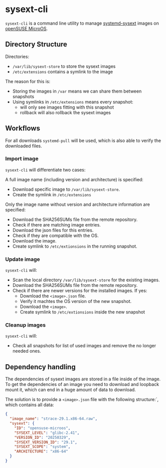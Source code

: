 # sysext-cli

`sysext-cli` is a command line utility to manage [systemd-sysext](https://manpages.opensuse.org/systemd-sysext) images on [openSUSE MicroOS](https://microos.opensuse.org).

## Directory Structure

Directories:
* `/var/lib/sysext-store` to store the sysext images
* `/etc/extensions` contains a symlink to the image

The reason for this is:

* Storing the images in `/var` means we can share them between snapshots
* Using symlinks in `/etc/extensions` means every snapshot:
  * will only see images fitting with this snapshot
  * rollback will also rollback the sysext images

## Workflows

For all downloads `systemd-pull` will be used, which is also able to verify the downloaded files.

### Import image

`sysext-cli` will differentiate two cases:

A full image name (including version and architecture) is specified:
* Download specific image to `/var/lib/sysext-store`.
* Create the symlink in `/etc/extensions`

Only the image name without version and architecture information are specified:
* Download the SHA256SUMs file from the remote repository.
* Check if there are matching image entries.
* Download the json files for this entries.
* Check if they are compatible with the OS.
* Download the image.
* Create symlink to `/etc/extionsions` in the running snapshot.

### Update image

`sysext-cli` will:
* Scan the local directory `/var/lib/sysext-store` for the existing images.
* Download the SHA256SUMs file from the remote repository.
* Check if there are newer versions for the installed images. If yes:
  * Download the `<image>.json` file.
  * Verify it machtes the OS version of the new snapshot.
  * Download the `<image>`.
  * Create symlink to `/etc/extionsions` inside the new snapshot

### Cleanup images

`sysext-cli` will:
* Check all snapshots for list of used images and remove the no longer needed ones.

## Dependency handling

The dependencies of sysext images are stored in a file inside of the image. To get the dependencies of an image you need to download and loopback mount it, which can end in a huge amount of data to download.

The solution is to provide a `<image>.json` file with the following structure:´, which contains all data:

```json
{
  "image_name": "strace-29.1.x86-64.raw",
  "sysext": {
    "ID": "opensuse-microos",
    "SYSEXT_LEVEL": "glibc-2.41",
    "VERSION_ID": "20250329",
    "SYSEXT_VERSION_ID": "29.1",
    "SYSEXT_SCOPE": "system",
    "ARCHITECTURE": "x86-64"
  }
}
```
